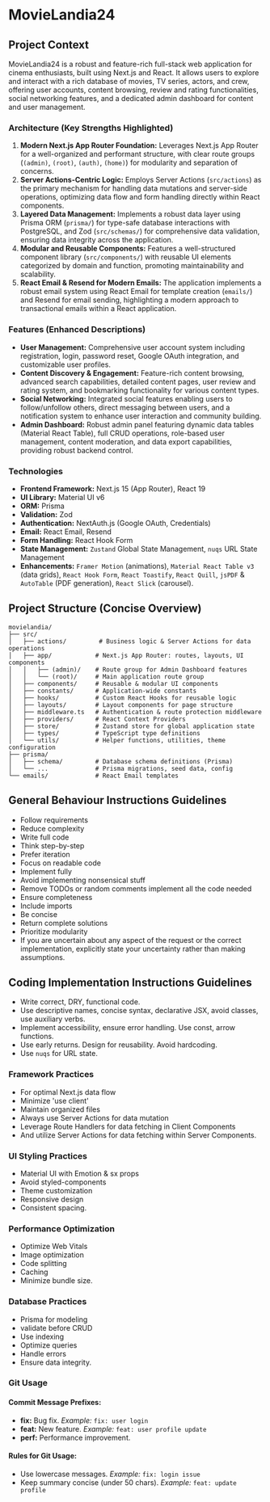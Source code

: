 # MovieLandia24

## Project Context

MovieLandia24 is a robust and feature-rich full-stack web application for cinema enthusiasts, built using Next.js and React. It allows users to explore and interact with a rich database of movies, TV series, actors, and crew, offering user accounts, content browsing, review and rating functionalities, social networking features, and a dedicated admin dashboard for content and user management.

### Architecture (**Key Strengths Highlighted**)

1.  **Modern Next.js App Router Foundation:** Leverages Next.js App Router for a well-organized and performant structure, with clear route groups (`(admin)`, `(root)`, `(auth)`, `(home)`) for modularity and separation of concerns.
2.  **Server Actions-Centric Logic:** Employs Server Actions (`src/actions`) as the primary mechanism for handling data mutations and server-side operations, optimizing data flow and form handling directly within React components.
3.  **Layered Data Management:** Implements a robust data layer using Prisma ORM (`prisma/`) for type-safe database interactions with PostgreSQL, and Zod (`src/schemas/`) for comprehensive data validation, ensuring data integrity across the application.
4.  **Modular and Reusable Components:** Features a well-structured component library (`src/components/`) with reusable UI elements categorized by domain and function, promoting maintainability and scalability.
5.  **React Email & Resend for Modern Emails:** The application implements a robust email system using React Email for template creation (`emails/`) and Resend for email sending, highlighting a modern approach to transactional emails within a React application.

### Features (Enhanced Descriptions)

- **User Management:** Comprehensive user account system including registration, login, password reset, Google OAuth integration, and customizable user profiles.
- **Content Discovery & Engagement:** Feature-rich content browsing, advanced search capabilities, detailed content pages, user review and rating system, and bookmarking functionality for various content types.
- **Social Networking:** Integrated social features enabling users to follow/unfollow others, direct messaging between users, and a notification system to enhance user interaction and community building.
- **Admin Dashboard:** Robust admin panel featuring dynamic data tables (Material React Table), full CRUD operations, role-based user management, content moderation, and data export capabilities, providing robust backend control.

### Technologies

- **Frontend Framework:** Next.js 15 (App Router), React 19
- **UI Library:** Material UI v6
- **ORM:** Prisma
- **Validation:** Zod
- **Authentication:** NextAuth.js (Google OAuth, Credentials)
- **Email:** React Email, Resend
- **Form Handling:** React Hook Form
- **State Management:** `Zustand` Global State Management, `nuqs` URL State Management
- **Enhancements:** `Framer Motion` (animations), `Material React Table v3` (data grids), `React Hook Form`, `React Toastify`, `React Quill`, `jsPDF` & `AutoTable` (PDF generation), `React Slick` (carousel).

## Project Structure (Concise Overview)

```
movielandia/
├── src/
│   ├── actions/         # Business logic & Server Actions for data operations
│   ├── app/            # Next.js App Router: routes, layouts, UI components
│   │   ├── (admin)/    # Route group for Admin Dashboard features
│   │   └── (root)/     # Main application route group
│   ├── components/     # Reusable & modular UI components
│   ├── constants/      # Application-wide constants
│   ├── hooks/          # Custom React Hooks for reusable logic
│   ├── layouts/        # Layout components for page structure
│   ├── middleware.ts   # Authentication & route protection middleware
│   ├── providers/      # React Context Providers
│   ├── store/          # Zustand store for global application state
│   ├── types/          # TypeScript type definitions
│   └── utils/          # Helper functions, utilities, theme configuration
├── prisma/
│   ├── schema/         # Database schema definitions (Prisma)
│   └── ...             # Prisma migrations, seed data, config
└── emails/             # React Email templates
```

## General Behaviour Instructions Guidelines

- Follow requirements
- Reduce complexity
- Write full code
- Think step-by-step
- Prefer iteration
- Focus on readable code
- Implement fully
- Avoid implementing nonsensical stuff
- Remove TODOs or random comments implement all the code needed
- Ensure completeness
- Include imports
- Be concise
- Return complete solutions
- Prioritize modularity
- If you are uncertain about any aspect of the request or the correct implementation, explicitly state your uncertainty rather than making assumptions.

## Coding Implementation Instructions Guidelines

- Write correct, DRY, functional code.
- Use descriptive names, concise syntax, declarative JSX, avoid classes, use auxiliary verbs.
- Implement accessibility, ensure error handling. Use const, arrow functions.
- Use early returns. Design for reusability. Avoid hardcoding.
- Use `nuqs` for URL state.

### Framework Practices

- For optimal Next.js data flow
- Minimize 'use client'
- Maintain organized files
- Always use Server Actions for data mutation
- Leverage Route Handlers for data fetching in Client Components
- And utilize Server Actions for data fetching within Server Components.

### UI Styling Practices

- Material UI with Emotion & sx props
- Avoid styled-components
- Theme customization
- Responsive design
- Consistent spacing.

### Performance Optimization

- Optimize Web Vitals
- Image optimization
- Code splitting
- Caching
- Minimize bundle size.

### Database Practices

- Prisma for modeling
- validate before CRUD
- Use indexing
- Optimize queries
- Handle errors
- Ensure data integrity.

### Git Usage

#### Commit Message Prefixes:

- **fix:** Bug fix. _Example:_ `fix: user login`
- **feat:** New feature. _Example:_ `feat: user profile update`
- **perf:** Performance improvement.

#### Rules for Git Usage:

- Use lowercase messages. _Example:_ `fix: login issue`
- Keep summary concise (under 50 chars). _Example:_ `feat: update profile`

